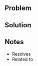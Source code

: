 ## Problem

<!--
Describe in details the problem or scenario that this PR is fixing.

If this is a feature addition or change, then focus on the WHY you are making the change.
E.g.: As a user of my dApp, I want to know that X happened when I do Y.

If this is a bug fix, please describe why the old behavior was problematic.
-->

## Solution

<!-- describe the new behavior --> 

## Notes

<!-- Remove items that are not relevant -->

- Resolves <issue number>
- Related to <link to specs>
